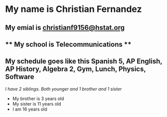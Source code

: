 # My name is Christian Fernandez
## My emial is christianf9156@hstat.org
** My school is Telecommunications **
---
My schedule goes like this Spanish 5, AP English, AP History, Algebra 2, Gym, Lunch, Physics, Software  
---
_I have 2 siblings. Both younger and 1 brother and 1 sister_
* My brother is 3 years old
* My sister is 11 years old 
* I am 16 years old